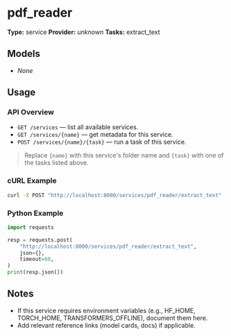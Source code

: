 # pdf_reader

**Type:** service
**Provider:** _unknown_
**Tasks:** extract_text



## Models
- _None_

## Usage

### API Overview
- `GET /services` — list all available services.
- `GET /services/{name}` — get metadata for this service.
- `POST /services/{name}/{task}` — run a task of this service.

> Replace `{name}` with this service's folder name and `{task}` with one of the tasks listed above.

### cURL Example
```bash
curl -X POST "http://localhost:8000/services/pdf_reader/extract_text"      -H "Content-Type: application/json"      -d '{}'
```

### Python Example
```python
import requests

resp = requests.post(
    "http://localhost:8000/services/pdf_reader/extract_text",
    json={},
    timeout=60,
)
print(resp.json())
```

## Notes
- If this service requires environment variables (e.g., HF_HOME, TORCH_HOME, TRANSFORMERS_OFFLINE), document them here.
- Add relevant reference links (model cards, docs) if applicable.
